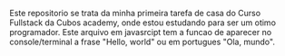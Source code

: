 Este repositorio se trata da minha primeira tarefa de casa do Curso Fullstack da Cubos academy, onde estou estudando para ser um otimo programador.
Este arquivo em javasrcipt tem a funcao de aparecer no console/terminal a frase "Hello, world" ou em portugues "Ola, mundo".
